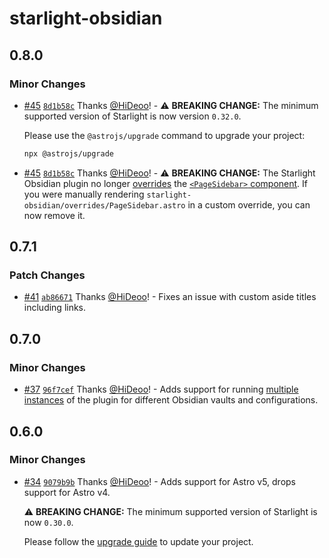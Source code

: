 # starlight-obsidian

## 0.8.0

### Minor Changes

- [#45](https://github.com/HiDeoo/starlight-obsidian/pull/45) [`8d1b58c`](https://github.com/HiDeoo/starlight-obsidian/commit/8d1b58cc761ccf380f1dfad25f9b784a7ae4f6bf) Thanks [@HiDeoo](https://github.com/HiDeoo)! - ⚠️ **BREAKING CHANGE:** The minimum supported version of Starlight is now version `0.32.0`.

  Please use the `@astrojs/upgrade` command to upgrade your project:

  ```sh
  npx @astrojs/upgrade
  ```

- [#45](https://github.com/HiDeoo/starlight-obsidian/pull/45) [`8d1b58c`](https://github.com/HiDeoo/starlight-obsidian/commit/8d1b58cc761ccf380f1dfad25f9b784a7ae4f6bf) Thanks [@HiDeoo](https://github.com/HiDeoo)! - ⚠️ **BREAKING CHANGE:** The Starlight Obsidian plugin no longer [overrides](https://starlight.astro.build/guides/overriding-components/) the [`<PageSidebar>` component](https://starlight.astro.build/reference/overrides/#pagesidebar). If you were manually rendering `starlight-obsidian/overrides/PageSidebar.astro` in a custom override, you can now remove it.

## 0.7.1

### Patch Changes

- [#41](https://github.com/HiDeoo/starlight-obsidian/pull/41) [`ab86671`](https://github.com/HiDeoo/starlight-obsidian/commit/ab8667139930cad8322ed494a760547e896e7a27) Thanks [@HiDeoo](https://github.com/HiDeoo)! - Fixes an issue with custom aside titles including links.

## 0.7.0

### Minor Changes

- [#37](https://github.com/HiDeoo/starlight-obsidian/pull/37) [`96f7cef`](https://github.com/HiDeoo/starlight-obsidian/commit/96f7cef43c4a08923c24221fbfb95b4ef840779f) Thanks [@HiDeoo](https://github.com/HiDeoo)! - Adds support for running [multiple instances](https://starlight-obsidian.vercel.app/guides/multiple-instances/) of the plugin for different Obsidian vaults and configurations.

## 0.6.0

### Minor Changes

- [#34](https://github.com/HiDeoo/starlight-obsidian/pull/34) [`9079b9b`](https://github.com/HiDeoo/starlight-obsidian/commit/9079b9be67eb2efd68a3d8906068263657629974) Thanks [@HiDeoo](https://github.com/HiDeoo)! - Adds support for Astro v5, drops support for Astro v4.

  ⚠️ **BREAKING CHANGE:** The minimum supported version of Starlight is now `0.30.0`.

  Please follow the [upgrade guide](https://github.com/withastro/starlight/releases/tag/%40astrojs/starlight%400.30.0) to update your project.
